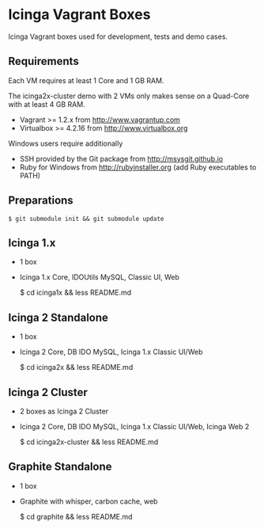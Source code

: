 # Icinga Vagrant Boxes

Icinga Vagrant boxes used for development, tests and demo cases.

## Requirements

Each VM requires at least 1 Core and 1 GB RAM.

The icinga2x-cluster demo with 2 VMs only makes sense on a Quad-Core with at
least 4 GB RAM.

* Vagrant >= 1.2.x from http://www.vagrantup.com
* Virtualbox >= 4.2.16 from http://www.virtualbox.org

Windows users require additionally

* SSH provided by the Git package from http://msysgit.github.io
* Ruby for Windows from http://rubyinstaller.org (add Ruby executables to PATH)

## Preparations

    $ git submodule init && git submodule update

## Icinga 1.x

* 1 box
* Icinga 1.x Core, IDOUtils MySQL, Classic UI, Web

    $ cd icinga1x && less README.md

## Icinga 2 Standalone

* 1 box
* Icinga 2 Core, DB IDO MySQL, Icinga 1.x Classic UI/Web

    $ cd icinga2x && less README.md

## Icinga 2 Cluster

* 2 boxes as Icinga 2 Cluster
* Icinga 2 Core, DB IDO MySQL, Icinga 1.x Classic UI/Web, Icinga Web 2

    $ cd icinga2x-cluster && less README.md

## Graphite Standalone

* 1 box
* Graphite with whisper, carbon cache, web

    $ cd graphite && less README.md

